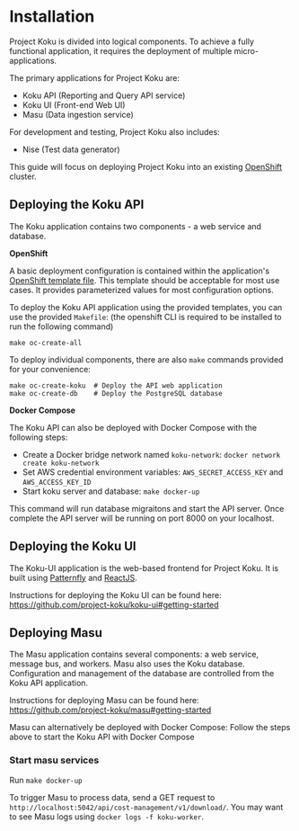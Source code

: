 # Installation

Project Koku is divided into logical components. To achieve a fully
functional application, it requires the deployment of multiple
micro-applications.

The primary applications for Project Koku are:

- Koku API (Reporting and Query API service)
- Koku UI (Front-end Web UI)
- Masu (Data ingestion service)

For development and testing, Project Koku also includes:

- Nise (Test data generator)

This guide will focus on deploying Project Koku into an existing
[OpenShift](https://www.okd.io/) cluster.

## Deploying the Koku API

The Koku application contains two components - a web service and
database.

**OpenShift**

A basic deployment configuration is contained within the application's
[OpenShift template
file](https://github.com/project-koku/koku/blob/main/openshift/koku-template.yaml).
This template should be acceptable for most use cases. It provides
parameterized values for most configuration options.

To deploy the Koku API application using the provided templates, you can
use the provided `Makefile`: (the openshift CLI is required to be
installed to run the following command)

    make oc-create-all

To deploy individual components, there are also `make` commands provided
for your convenience:

    make oc-create-koku  # Deploy the API web application
    make oc-create-db    # Deploy the PostgreSQL database

**Docker Compose**

The Koku API can also be deployed with Docker Compose with the following
steps:

- Create a Docker bridge network named `koku-network`:
    `docker network create koku-network`
- Set AWS credential environment variables: `AWS_SECRET_ACCESS_KEY`
    and `AWS_ACCESS_KEY_ID`
- Start koku server and database: `make docker-up`

This command will run database migraitons and start the API server. Once
complete the API server will be running on port 8000 on your localhost.

## Deploying the Koku UI

The Koku-UI application is the web-based frontend for Project Koku. It
is built using [Patternfly](https://www.patternfly.org/) and
[ReactJS](https://reactjs.org/).

Instructions for deploying the Koku UI can be found here:
<https://github.com/project-koku/koku-ui#getting-started>

## Deploying Masu

The Masu application contains several components: a web service,
message bus, and workers. Masu also uses the Koku database.
Configuration and management of the database are controlled from the
Koku API application.

Instructions for deploying Masu can be found here:
<https://github.com/project-koku/masu#getting-started>

Masu can alternatively be deployed with Docker Compose: Follow the steps
above to start the Koku API with Docker Compose

### Start masu services

Run `make docker-up`

To trigger Masu to process data, send a GET request to
`http://localhost:5042/api/cost-management/v1/download/`. You may want
to see Masu logs using `docker logs -f koku-worker`.
